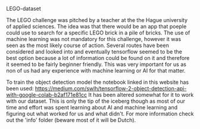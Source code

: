 LEGO-dataset

The LEGO challenge was pitched by a teacher at the the Hague university of applied sciences. 
The idea was that there would be an app that poeple could use to search for a specific LEGO brick in a pile of bricks. 
The use of machine learning was not mandatory for this challenge, however it was seen as the most likely course of action.
Several routes have been considered and looked into and eventually tensorflow seemed to be the best option because a lot of information could be found on it and therefore it seemed to be fairly beginner friendly.
This was very important for us as non of us had any experience with machine learning or AI for that matter.

To train the object detection model the notebook linked in this website has been used:
https://medium.com/swlh/tensorflow-2-object-detection-api-with-google-colab-b2af171e81cc
It has been altered somewhat for it to work with our dataset.
This is only the tip of the iceberg though as most of our time and effort was spent learning about AI and machine learning and figuring out what worked for us and what didn't.
For more information check out the 'info' folder (beware most of it will be Dutch).
